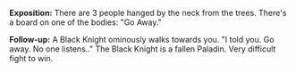 **Exposition:**
There are 3 people hanged by the neck from the trees.
There's a board on one of the bodies:
"Go Away."

**Follow-up:**
A Black Knight ominously walks towards you.
"I told you. Go away. No one listens.."
The Black Knight is a fallen Paladin.
Very difficult fight to win.

